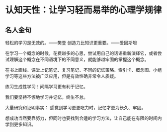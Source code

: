 # 认知天性：让学习轻而易举的心理学规律

## 名人金句

轻松的学习是无效的。——樊登
创造力比知识更重要。——爱因斯坦

在学习一个概念的时候，花费越多的心思，尝试用自己的话语重新演绎它，或者尝试理解这个概念在不同语境下的不同意义，就能够越牢固的掌握这个概念。

在书上画线、课堂上记笔记、复习笔记、不同的记忆策略、索引卡、概念图、小组学习等这些方法被广泛应用，但是有效性确非常令人质疑。

练习生成性学习！间隔学习更有利于记忆。

我们要坚持不懈地学习并记忆，终生不怠。

大量研究和证明事实：
感觉到学习更更吃力时，记忆才更为长久、牢固。

想成功当然要靠努力，但同时也要找到合适的学习方法，让自己能在有限的时间内学到更多知识。
